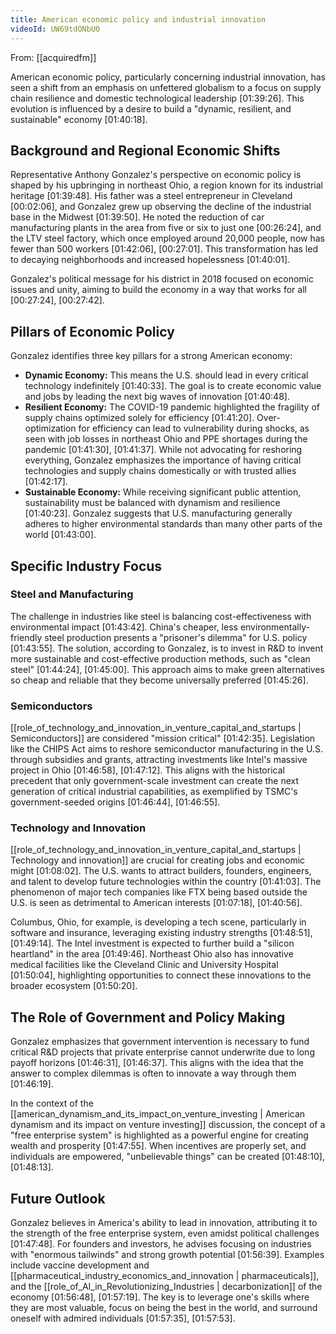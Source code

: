 ```yaml
---
title: American economic policy and industrial innovation
videoId: UW69tdONbU0
---
```


From: [[acquiredfm]] <br/> 

American economic policy, particularly concerning industrial innovation, has seen a shift from an emphasis on unfettered globalism to a focus on supply chain resilience and domestic technological leadership <a class="yt-timestamp" data-t="01:39:26">[01:39:26]</a>. This evolution is influenced by a desire to build a "dynamic, resilient, and sustainable" economy <a class="yt-timestamp" data-t="01:40:18">[01:40:18]</a>.

## Background and Regional Economic Shifts

Representative Anthony Gonzalez's perspective on economic policy is shaped by his upbringing in northeast Ohio, a region known for its industrial heritage <a class="yt-timestamp" data-t="01:39:48">[01:39:48]</a>. His father was a steel entrepreneur in Cleveland <a class="yt-timestamp" data-t="00:02:06">[00:02:06]</a>, and Gonzalez grew up observing the decline of the industrial base in the Midwest <a class="yt-timestamp" data-t="01:39:50">[01:39:50]</a>. He noted the reduction of car manufacturing plants in the area from five or six to just one <a class="yt-timestamp" data-t="00:26:24">[00:26:24]</a>, and the LTV steel factory, which once employed around 20,000 people, now has fewer than 500 workers <a class="yt-timestamp" data-t="01:42:06">[01:42:06]</a>, <a class="yt-timestamp" data-t="00:27:01">[00:27:01]</a>. This transformation has led to decaying neighborhoods and increased hopelessness <a class="yt-timestamp" data-t="01:40:01">[01:40:01]</a>.

Gonzalez's political message for his district in 2018 focused on economic issues and unity, aiming to build the economy in a way that works for all <a class="yt-timestamp" data-t="00:27:24">[00:27:24]</a>, <a class="yt-timestamp" data-t="00:27:42">[00:27:42]</a>.

## Pillars of Economic Policy

Gonzalez identifies three key pillars for a strong American economy:

*   **Dynamic Economy:** This means the U.S. should lead in every critical technology indefinitely <a class="yt-timestamp" data-t="01:40:33">[01:40:33]</a>. The goal is to create economic value and jobs by leading the next big waves of innovation <a class="yt-timestamp" data-t="01:40:48">[01:40:48]</a>.
*   **Resilient Economy:** The COVID-19 pandemic highlighted the fragility of supply chains optimized solely for efficiency <a class="yt-timestamp" data-t="01:41:20">[01:41:20]</a>. Over-optimization for efficiency can lead to vulnerability during shocks, as seen with job losses in northeast Ohio and PPE shortages during the pandemic <a class="yt-timestamp" data-t="01:41:30">[01:41:30]</a>, <a class="yt-timestamp" data-t="01:41:37">[01:41:37]</a>. While not advocating for reshoring everything, Gonzalez emphasizes the importance of having critical technologies and supply chains domestically or with trusted allies <a class="yt-timestamp" data-t="01:42:17">[01:42:17]</a>.
*   **Sustainable Economy:** While receiving significant public attention, sustainability must be balanced with dynamism and resilience <a class="yt-timestamp" data-t="01:40:23">[01:40:23]</a>. Gonzalez suggests that U.S. manufacturing generally adheres to higher environmental standards than many other parts of the world <a class="yt-timestamp" data-t="01:43:00">[01:43:00]</a>.

## Specific Industry Focus

### Steel and Manufacturing
The challenge in industries like steel is balancing cost-effectiveness with environmental impact <a class="yt-timestamp" data-t="01:43:42">[01:43:42]</a>. China's cheaper, less environmentally-friendly steel production presents a "prisoner's dilemma" for U.S. policy <a class="yt-timestamp" data-t="01:43:55">[01:43:55]</a>. The solution, according to Gonzalez, is to invest in R&D to invent more sustainable and cost-effective production methods, such as "clean steel" <a class="yt-timestamp" data-t="01:44:24">[01:44:24]</a>, <a class="yt-timestamp" data-t="01:45:00">[01:45:00]</a>. This approach aims to make green alternatives so cheap and reliable that they become universally preferred <a class="yt-timestamp" data-t="01:45:26">[01:45:26]</a>.

### Semiconductors
[[role_of_technology_and_innovation_in_venture_capital_and_startups | Semiconductors]] are considered "mission critical" <a class="yt-timestamp" data-t="01:42:35">[01:42:35]</a>. Legislation like the CHIPS Act aims to reshore semiconductor manufacturing in the U.S. through subsidies and grants, attracting investments like Intel's massive project in Ohio <a class="yt-timestamp" data-t="01:46:58">[01:46:58]</a>, <a class="yt-timestamp" data-t="01:47:12">[01:47:12]</a>. This aligns with the historical precedent that only government-scale investment can create the next generation of critical industrial capabilities, as exemplified by TSMC's government-seeded origins <a class="yt-timestamp" data-t="01:46:44">[01:46:44]</a>, <a class="yt-timestamp" data-t="01:46:55">[01:46:55]</a>.

### Technology and Innovation
[[role_of_technology_and_innovation_in_venture_capital_and_startups | Technology and innovation]] are crucial for creating jobs and economic might <a class="yt-timestamp" data-t="01:08:02">[01:08:02]</a>. The U.S. wants to attract builders, founders, engineers, and talent to develop future technologies within the country <a class="yt-timestamp" data-t="01:41:03">[01:41:03]</a>. The phenomenon of major tech companies like FTX being based outside the U.S. is seen as detrimental to American interests <a class="yt-timestamp" data-t="01:07:18">[01:07:18]</a>, <a class="yt-timestamp" data-t="01:40:56">[01:40:56]</a>.

Columbus, Ohio, for example, is developing a tech scene, particularly in software and insurance, leveraging existing industry strengths <a class="yt-timestamp" data-t="01:48:51">[01:48:51]</a>, <a class="yt-timestamp" data-t="01:49:14">[01:49:14]</a>. The Intel investment is expected to further build a "silicon heartland" in the area <a class="yt-timestamp" data-t="01:49:46">[01:49:46]</a>. Northeast Ohio also has innovative medical facilities like the Cleveland Clinic and University Hospital <a class="yt-timestamp" data-t="01:50:04">[01:50:04]</a>, highlighting opportunities to connect these innovations to the broader ecosystem <a class="yt-timestamp" data-t="01:50:20">[01:50:20]</a>.

## The Role of Government and Policy Making

Gonzalez emphasizes that government intervention is necessary to fund critical R&D projects that private enterprise cannot underwrite due to long payoff horizons <a class="yt-timestamp" data-t="01:46:31">[01:46:31]</a>, <a class="yt-timestamp" data-t="01:46:37">[01:46:37]</a>. This aligns with the idea that the answer to complex dilemmas is often to innovate a way through them <a class="yt-timestamp" data-t="01:46:19">[01:46:19]</a>.

In the context of the [[american_dynamism_and_its_impact_on_venture_investing | American dynamism and its impact on venture investing]] discussion, the concept of a "free enterprise system" is highlighted as a powerful engine for creating wealth and prosperity <a class="yt-timestamp" data-t="01:47:55">[01:47:55]</a>. When incentives are properly set, and individuals are empowered, "unbelievable things" can be created <a class="yt-timestamp" data-t="01:48:10">[01:48:10]</a>, <a class="yt-timestamp" data-t="01:48:13">[01:48:13]</a>.

## Future Outlook

Gonzalez believes in America's ability to lead in innovation, attributing it to the strength of the free enterprise system, even amidst political challenges <a class="yt-timestamp" data-t="01:47:48">[01:47:48]</a>. For founders and investors, he advises focusing on industries with "enormous tailwinds" and strong growth potential <a class="yt-timestamp" data-t="01:56:39">[01:56:39]</a>. Examples include vaccine development and [[pharmaceutical_industry_economics_and_innovation | pharmaceuticals]], and the [[role_of_AI_in_Revolutionizing_Industries | decarbonization]] of the economy <a class="yt-timestamp" data-t="01:56:48">[01:56:48]</a>, <a class="yt-timestamp" data-t="01:57:19">[01:57:19]</a>. The key is to leverage one's skills where they are most valuable, focus on being the best in the world, and surround oneself with admired individuals <a class="yt-timestamp" data-t="01:57:35">[01:57:35]</a>, <a class="yt-timestamp" data-t="01:57:53">[01:57:53]</a>.